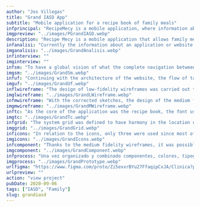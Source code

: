 ```yaml
---
author: "Jos Villegas"
title: "Grand IASD App"
subtitle: "Mobile application for a recipe book of family meals"
infprincipal: "RecipeMecy is a mobile application, where information about food recipes made by the family is displayed"
imgpreview: "../images/PGrandIASD.webp"
description: "Recipe Mecy is a mobile application that allows family members to find recipes from any member of the family and from any generation. It is also a space in which the love that family members give to their meals will be preserved."
infanalisi: "Currently the information about an application or website that offers recipes is unlimited but the addition or necessity to make this application is to have a space with the family recipe book."
imganalisis: "../images/GrandAnalisis.webp"
infinterview: ""
imginterview: ""
infsm: "To have a global vision of what the complete navigation between screens will be, the following site map was designed"
imgsm: "../images/GrandSm.webp"
infuf: "Continuing with the architecture of the website, the flow of tasks that the family members will follow to follow the desired recipe was established."
imguf: "../images/GrandUf.webp"
inflwireframe: "The design of low-fidelity wireframes was carried out to have a better vision that what was investigated and structured were aligned."
imglwireframe: "../images/GrandLWireframe.webp"
infmwireframe: "With the corrected sketches, the design of the medium fidelity wireframes began."
imgmwireframe: "../images/GrandMWireframe.webp"
inftc: "As the core of the application was the recipe book, the font used had to be clearly readable and the colors to be used would be various to be able to distinguish between the types of foods to be searched."
imgtc: "../images/GrandTc.webp"
infgrid: "The system grid was defined to have harmony in the location of information and components within the mobile application"
imggrid: "../images/GrandGrid.webp"
inficons: "In relation to the icons, only three were used since most of the design is taken by the images of each food"
imgicons: "../images/GrandIcons.webp"
infcomponent: "Thanks to the medium fidelity wireframes, it was possible to find sections where certain points were repetitive and had states, therefore components were created that will help the design be faster and its future development more feasible."
imgcomponent: "../images/GrandComponent.webp"
infprocess: "Una vez organizado y combinado componentes, colores, tipografía, imágenes, etc, se pudo realizar el diseño final de cada pantalla"
imgprocess: "../images/GrandPrototype.webp"
urlfigma: "https://www.figma.com/proto/Zi5exxrBYu27FfaqipCxJA/Clinica?page-id=1%3A4&node-id=1-33&viewport=254%2C371%2C0.04&t=pS8eLRgSJmtJx1lO-1&scaling=scale-down&content-scaling=fixed&starting-point-node-id=1%3A33"
urlpreview: ""
action: "view project"
pubDate: 2020-09-06
tags: ["IASD", "Family"]
slug: grandiasd
---
```

